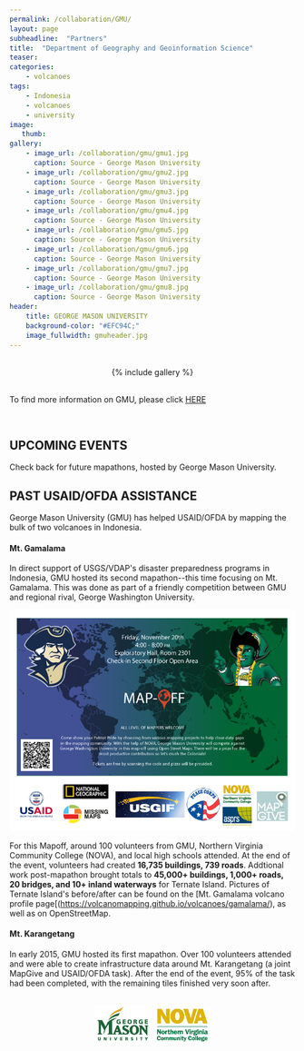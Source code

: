 ```yaml
---
permalink: /collaboration/GMU/
layout: page
subheadline:  "Partners"
title:  "Department of Geography and Geoinformation Science"
teaser: 
categories:
    - volcanoes
tags:
    - Indonesia
    - volcanoes
    - university
image:
   thumb:
gallery:
    - image_url: /collaboration/gmu/gmu1.jpg
      caption: Source - George Mason University
    - image_url: /collaboration/gmu/gmu2.jpg
      caption: Source - George Mason University
    - image_url: /collaboration/gmu/gmu3.jpg
      caption: Source - George Mason University
    - image_url: /collaboration/gmu/gmu4.jpg
      caption: Source - George Mason University
    - image_url: /collaboration/gmu/gmu5.jpg
      caption: Source - George Mason University
    - image_url: /collaboration/gmu/gmu6.jpg
      caption: Source - George Mason University
    - image_url: /collaboration/gmu/gmu7.jpg
      caption: Source - George Mason University
    - image_url: /collaboration/gmu/gmu8.jpg
      caption: Source - George Mason University
header:
    title: GEORGE MASON UNIVERSITY
    background-color: "#EFC94C;"
    image_fullwidth: gmuheader.jpg
---
```


<br />

<center>
{% include gallery %}
</center>

<br />

To find more information on GMU, please click [HERE](https://cos.gmu.edu/ggs/)

<br />

## UPCOMING EVENTS
Check back for future mapathons, hosted by George Mason University.

## PAST USAID/OFDA ASSISTANCE
George Mason University (GMU) has helped USAID/OFDA by mapping the bulk of two volcanoes in Indonesia. 

#### Mt. Gamalama
In direct support of USGS/VDAP's disaster preparedness programs in Indonesia, GMU hosted its second mapathon--this time focusing on Mt. Gamalama. This was done as part of a friendly competition between GMU and regional rival, George Washington University.

![](/images/collaboration/gmu/mapoff.png)

For this Mapoff, around 100 volunteers from GMU, Northern Virginia Community College (NOVA), and local high schools attended. At the end of the event, volunteers had created **16,735 buildings, 739 roads**. Addtional work post-mapathon brought totals to **45,000+ buildings, 1,000+ roads, 20 bridges, and 10+ inland waterways** for Ternate Island. Pictures of Ternate Island's before/after can be found on the [Mt. Gamalama volcano profile page[(https://volcanomapping.github.io/volcanoes/gamalama/), as well as on OpenStreetMap. 

#### Mt. Karangetang
In early 2015, GMU hosted its first mapathon. Over 100 volunteers attended and were able to create infrastructure data around Mt. Karangetang (a joint MapGive and USAID/OFDA task). After the end of the event, 95% of the task had been completed, with the remaining tiles finished very soon after.

<br />

<center>
<img src="/images/logos/gmu.jpg" style="width: 20%; height: 20%"/>
<img src="/images/logos/nova.jpg" style="width: 20%; height: 20%"/>
</center>
